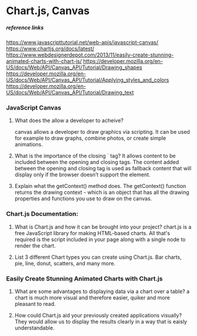 
# Chart.js, Canvas

##### reference links
https://www.javascripttutorial.net/web-apis/javascript-canvas/
https://www.chartjs.org/docs/latest/
https://www.webdesignerdepot.com/2013/11/easily-create-stunning-animated-charts-with-chart-js/
https://developer.mozilla.org/en-US/docs/Web/API/Canvas_API/Tutorial/Drawing_shapes
https://developer.mozilla.org/en-US/docs/Web/API/Canvas_API/Tutorial/Applying_styles_and_colors
https://developer.mozilla.org/en-US/docs/Web/API/Canvas_API/Tutorial/Drawing_text

### JavaScript Canvas


1) What does the <canvas> allow a developer to acheive?

   canvas allows a developer to draw graphics via scripting. It can be used for example to draw graphs, combine photos, or create simple animations.
  
2) What is the importance of the closing `</canvas> tag?
   It allows content to be included between the opening and closing tags. The content added between the opening and closing tag is used as fallback 
   content that will display only if the browser doesn’t support the <canvas> element.

3) Explain what the getContext() method does.
   The getContext() function returns the drawing context - which is an object that has all the drawing properties and functions you use to draw on 
   the canvas.
 
### Chart.js Documentation:
 
1) What is Chart.js and how it can be brought into your project?
  chart.js is a free JavaScript library for making HTML-based charts. All that's required is the script included in your page along with a single 
  <canvas> node to render the chart.
   
2) List 3 different Chart types you can create using Chart.js.
   Bar charts, pie, line, donut, scatters, and many more.

### Easily Create Stunning Animated Charts with Chart.js
 
1) What are some advantages to displaying data via a chart over a table?
   a chart is much more visual and therefore easier, quiker and more pleasant to read.
    
2) How could Chart.js aid your previously created applications visually?
   They would allow us to display the results clearly in a way that is eaisly understandable.
    
    




